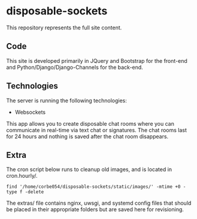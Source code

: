 # disposable-sockets

This repository represents the full site content.

## Code

This site is developed primarily in JQuery and Bootstrap for the front-end and Python/Django/Django-Channels for the back-end.

## Technologies

The server is running the following technologies:

- Websockets

This app allows you to create disposable chat rooms where you can communicate in real-time via text chat or signatures.  The chat rooms last for 24 hours and nothing is saved after the chat room disappears.

## Extra

The cron script below runs to cleanup old images, and is located in cron.hourly/.

    find '/home/corbe054/disposable-sockets/static/images/' -mtime +0 -type f -delete

The extras/ file contains nginx, uwsgi, and systemd config files that should be placed in their appropriate folders but are saved here for revisioning.
